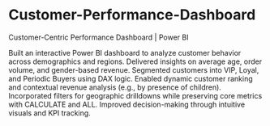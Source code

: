 # Customer-Performance-Dashboard

Customer-Centric Performance Dashboard | Power BI

Built an interactive Power BI dashboard to analyze customer behavior across demographics and regions. Delivered insights on average age, order volume, and gender-based revenue. 
Segmented customers into VIP, Loyal, and Periodic Buyers using DAX logic. Enabled dynamic customer ranking and contextual revenue analysis (e.g., by presence of children). Incorporated filters for geographic drilldowns while preserving core metrics with CALCULATE and ALL. Improved decision-making through intuitive visuals and KPI tracking.
